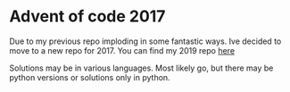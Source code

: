 # Advent of code 2017

Due to my previous repo imploding in some fantastic ways. Ive decided to move to a new repo for 2017.
You can find my 2019 repo [here](https://github.com/A-UNDERSCORE-D/adventofcode2019)

Solutions may be in various languages. Most likely go, but there may be python versions or solutions only in python.
